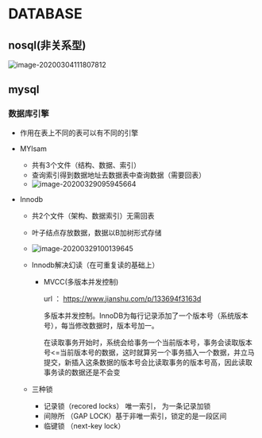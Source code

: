 # DATABASE

##  nosql(非关系型)

![image-20200304111807812](C:\Users\金鑫\AppData\Roaming\Typora\typora-user-images\image-20200304111807812.png)



## mysql

### 数据库引擎

- 作用在表上不同的表可以有不同的引擎

- MYIsam

  - 共有3个文件（结构、数据、索引）
  - 查询索引得到数据地址去数据表中查询数据（需要回表）
  - ![image-20200329095945664](C:\Users\金鑫\AppData\Roaming\Typora\typora-user-images\image-20200329095945664.png)

- Innodb

  - 共2个文件（架构、数据索引）无需回表

  - 叶子结点存放数据，数据以B加树形式存储

  - ![image-20200329100139645](C:\Users\金鑫\AppData\Roaming\Typora\typora-user-images\image-20200329100139645.png)

  - Innodb解决幻读（在可重复读的基础上）

    - MVCC(多版本并发控制)
  
      url ： https://www.jianshu.com/p/133694f3163d
    
      多版本并发控制。InnoDB为每行记录添加了一个版本号（系统版本号），每当修改数据时，版本号加一。
    
      在读取事务开始时，系统会给事务一个当前版本号，事务会读取版本号<=当前版本号的数据，这时就算另一个事务插入一个数据，并立马提交，新插入这条数据的版本号会比读取事务的版本号高，因此读取事务读的数据还是不会变
  
  - 三种锁
    - 记录锁（recored locks） 唯一索引， 为一条记录加锁
    - 间隙所 （GAP LOCK）基于非唯一索引，锁定的是一段区间
    - 临键锁 （next-key lock） 

